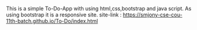 This is a simple To-Do-App with using html,css,bootstrap and java script. As using bootstrap it is a responsive site.
site-link : https://smjony-cse-cou-11th-batch.github.io/To-Do/index.html
